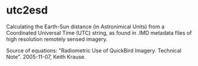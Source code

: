 utc2esd
=======

Calculating the Earth-Sun distance (in Astronimical Units) from a Coordinated Universal Time (UTC) string, as found in .IMD metadata files of high resolution remotely sensed imagery.

Source of equations: "Radiometric Use of QuickBird Imagery. Technical Note". 2005-11-07, Keith Krause.
